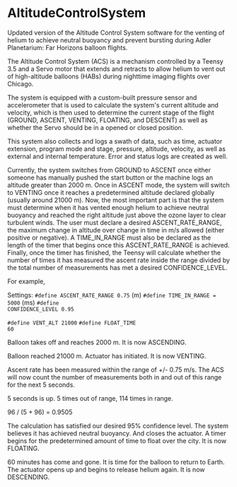 # AltitudeControlSystem
Updated version of the Altitude Control System software for the venting of helium to achieve neutral buoyancy and prevent bursting during Adler Planetarium: Far Horizons balloon flights.

The Altitude Control System (ACS) is a mechanism controlled by a Teensy 3.5 and a Servo motor that extends and retracts to allow helium to vent out of high-altitude balloons (HABs) during nighttime imaging flights over Chicago.

The system is equipped with a custom-built pressure sensor and accelerometer that is used to calculate the system's current altitude and velocity, which is then used to determine the current stage of the flight (GROUND, ASCENT, VENTING, FLOATING, and DESCENT) as well as whether the Servo should be in a opened or closed position.

This system also collects and logs a swath of data, such as time, actuator extension, program mode and stage, pressure, altitude, velocity, as well as external and internal temperature. Error and status logs are created as well.

Currently, the system switches from GROUND to ASCENT once either someone has manually pushed the start button or the machine logs an altitude greater than 2000 m. Once in ASCENT mode, the system will switch to VENTING once it reaches a predetermined altitude declared globally (usually around 21000 m). Now, the most important part is that the system must determine when it has vented enough helium to achieve neutral buoyancy and reached the right altitude just above the ozone layer to clear turbulent winds. The user must declare a desired ASCENT_RATE_RANGE, the maximum change in altitude over change in time in m/s allowed (either positive or negative). A TIME_IN_RANGE must also be declared as the length of the timer that begins once this ASCENT_RATE_RANGE is achieved. Finally, once the timer has finished, the Teensy will calculate whether the number of times it has measured the ascent rate inside the range divided by the total number of measurements has met a desired CONFIDENCE_LEVEL.


For example,

Settings:
<code>#define ASCENT_RATE_RANGE 0.75</code> (m)
<code>#define TIME_IN_RANGE = 5000</code> (ms)
<code>#define CONFIDENCE_LEVEL 0.95</code>

<code>#define VENT_ALT 21000</code>
<code>#define FLOAT_TIME 60</code>

Balloon takes off and reaches 2000 m. It is now ASCENDING.

Balloon reached 21000 m. Actuator has initiated. It is now VENTING.

Ascent rate has been measured within the range of +/- 0.75 m/s. The ACS will now count the number of measurements both in and out of this range for the next 5 seconds.

5 seconds is up. 5 times out of range, 114 times in range.

96 / (5 + 96) = 0.9505

The calculation has satisfied our desired 95% confidence level. The system believes it has achieved neutral buoyancy. And closes the actuator. A timer begins for the predetermined amount of time to float over the city. It is now FLOATING.

 60 minutes has come and gone. It is time for the balloon to return to Earth. The actuator opens up and begins to release helium again. It is now DESCENDING.
